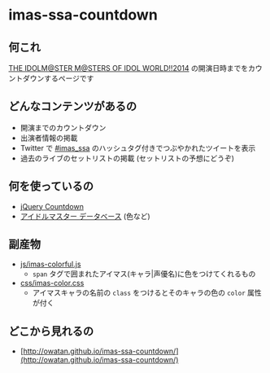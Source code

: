 imas-ssa-countdown
==================

## 何これ
[THE IDOLM@STER M@STERS OF IDOL WORLD!!2014](http://idolmaster.jp/event/event_2014/information.php) 
の開演日時までをカウントダウンするページです

## どんなコンテンツがあるの
* 開演までのカウントダウン
* 出演者情報の掲載
* Twitter で [#imas_ssa](https://twitter.com/search?q=%23imas_ssa&src=typd&f=realtime) のハッシュタグ付きでつぶやかれたツイートを表示
* 過去のライブのセットリストの掲載 (セットリストの予想にどうぞ)

## 何を使っているの
* [jQuery Countdown](http://keith-wood.name/countdown.html)
* [アイドルマスター データベース](http://imas-db.jp/) (色など)

## 副産物
* [js/imas-colorful.js](https://github.com/owatan/imas-ssa-countdown/blob/gh-pages/js/imas-colorful.js)
    * `span` タグで囲まれたアイマス(キャラ|声優名)に色をつけてくれるもの
* [css/imas-color.css](https://github.com/owatan/imas-ssa-countdown/blob/gh-pages/css/imas-color.css)
    * アイマスキャラの名前の `class` をつけるとそのキャラの色の `color` 属性が付く

## どこから見れるの
* [http://owatan.github.io/imas-ssa-countdown/](http://owatan.github.io/imas-ssa-countdown/)

